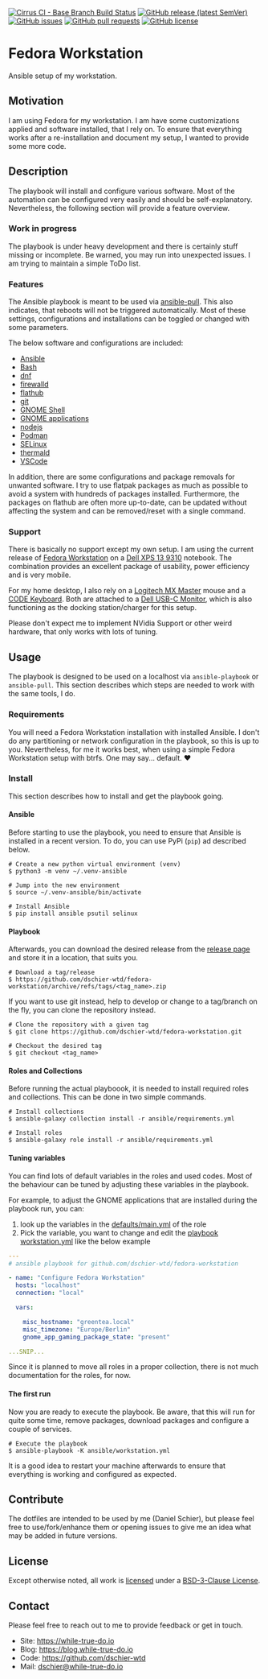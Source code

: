 <!--
reference: https://www.makeareadme.com/
reference: https://commonmark.org/
-->

[![Cirrus CI - Base Branch Build Status](https://img.shields.io/cirrus/github/dschier-wtd/fedora-workstation?logo=Cirrus-ci)](https://cirrus-ci.com/github/dschier-wtd/fedora-workstation)
[![GitHub release (latest SemVer)](https://img.shields.io/github/v/release/dschier-wtd/fedora-workstation?logo=GitHub&label=Release&sort=semver)](https://github.com/dschier-wtd/fedora-workstation/releases)
[![GitHub issues](https://img.shields.io/github/issues/dschier-wtd/fedora-workstation)](https://github.com/dschier-wtd/fedora-workstation/issues)
[![GitHub pull requests](https://img.shields.io/github/issues-pr/dschier-wtd/fedora-workstation)](https://github.com/dschier-wtd/fedora-workstation/pulls)
[![GitHub license](https://img.shields.io/github/license/dschier-wtd/fedora-workstation)](https://github.com/dschier-wtd/fedora-workstation/blob/main/LICENSE)

# Fedora Workstation

Ansible setup of my workstation.

## Motivation

I am using Fedora for my workstation. I am have some customizations applied and
software installed, that I rely on. To ensure that everything works after a
re-installation and document my setup, I wanted to provide some more code.

## Description

The playbook will install and configure various software. Most of the automation
can be configured very easily and should be self-explanatory. Nevertheless,
the following section will provide a feature overview.

### Work in progress

The playbook is under heavy development and there is certainly stuff missing or
incomplete. Be warned, you may run into unexpected issues. I am trying to
maintain a simple ToDo list.

### Features

The Ansible playbook is meant to be used via
[ansible-pull](https://docs.ansible.com/ansible/latest/cli/ansible-pull.html).
This also indicates, that reboots will not be triggered automatically. Most of
these settings, configurations and installations can be toggled or changed with
some parameters.

The below software and configurations are included:

- [Ansible](./ansible/roles/ansible/)
- [Bash](./ansible/roles/bash/)
- [dnf](./ansible/roles/dnf/)
- [firewalld](./ansible/roles/firewalld/)
- [flathub](./ansible/roles/flathub/)
- [git](./ansible/roles/git/)
- [GNOME Shell](./ansible/roles/gnome_shell/)
- [GNOME applications](./ansible/roles/gnome_applications/)
- [nodejs](./ansible/roles/nodejs/)
- [Podman](./ansible/roles/podman/)
- [SELinux](./ansible/roles/selinux/)
- [thermald](./ansible/roles/misc/)
- [VSCode](./ansible/roles/vscode/)

In addition, there are some configurations and package removals for unwanted
software. I try to use flatpak packages as much as possible to avoid a system
with hundreds of packages installed. Furthermore, the packages on flathub are
often more up-to-date, can be updated without affecting the system and can be
removed/reset with a single command.

<!--
Lastly, the playbook is pulling in the configurations from my
[.dotfiles](https://github.com/dschier-wtd/.dotfiles) repository and configure
the system accordingly.
-->

### Support

There is basically no support except my own setup. I am using the current
release of [Fedora Workstation](https://getfedora.org/en/workstation/) on a
[Dell XPS 13 9310](https://en.wikipedia.org/wiki/Dell_XPS) notebook. The
combination provides an excellent package of usability, power efficiency and is
very mobile.

For my home desktop, I also rely on a
[Logitech MX Master](https://www.logitech.com/en-us/mx/master-series.html) mouse
and a [CODE Keyboard](https://codekeyboards.com/). Both are attached to a
[Dell USB-C Monitor](https://www.dell.com/en-us/work/lp/usb-c-monitor), which
is also functioning as the docking station/charger for this setup.

Please don't expect me to implement NVidia Support or other weird hardware, that
only works with lots of tuning.

## Usage

The playbook is designed to be used on a localhost via `ansible-playbook` or
`ansible-pull`. This section describes which steps are needed to work with the
same tools, I do.

### Requirements

You will need a Fedora Workstation installation with installed Ansible. I don't
do any partitioning or network configuration in the playbook, so this is up to
you. Nevertheless, for me it works best, when using a simple Fedora Workstation
setup with btrfs. One may say... default. :heart:

### Install

This section describes how to install and get the playbook going.

#### Ansible

Before starting to use the playbook, you need to ensure that Ansible is
installed in a recent version. To do, you can use PyPi (`pip`) ad described
below.

```shell
# Create a new python virtual environment (venv)
$ python3 -m venv ~/.venv-ansible

# Jump into the new environment
$ source ~/.venv-ansible/bin/activate

# Install Ansible
$ pip install ansible psutil selinux
```

#### Playbook

Afterwards, you can download the desired release from the
[release page](https://github.com/whiletruedoio/container-template/tags) and
store it in a location, that suits you.

```shell
# Download a tag/release
$ https://github.com/dschier-wtd/fedora-workstation/archive/refs/tags/<tag_name>.zip

```

If you want to use git instead, help to develop or change to a tag/branch on
the fly, you can clone the repository instead.

```shell
# Clone the repository with a given tag
$ git clone https://github.com/dschier-wtd/fedora-workstation.git

# Checkout the desired tag
$ git checkout <tag_name>
```

#### Roles and Collections

Before running the actual playboook, it is needed to install required roles
and collections. This can be done in two simple commands.

```shell
# Install collections
$ ansible-galaxy collection install -r ansible/requirements.yml

# Install roles
$ ansible-galaxy role install -r ansible/requirements.yml
```

#### Tuning variables

You can find lots of default variables in the roles and used codes. Most of
the behaviour can be tuned by adjusting these variables in the playbook.

For example, to adjust the GNOME applications that are installed during the
playbook run, you can:

1. look up the variables in the
   [defaults/main.yml](./ansible/roles/gnome_applications/defaults/main.yml)
   of the role
2. Pick the variable, you want to change and edit the
   [playbook workstation.yml](./ansible/workstation.yml) like the below example

```yaml
---
# ansible playbook for github.com/dschier-wtd/fedora-workstation

- name: "Configure Fedora Workstation"
  hosts: "localhost"
  connection: "local"

  vars:

    misc_hostname: "greentea.local"
    misc_timezone: "Europe/Berlin"
    gnome_app_gaming_package_state: "present"

...SNIP...
```

Since it is planned to move all roles in a proper collection, there is not much
documentation for the roles, for now.

#### The first run

Now you are ready to execute the playbook. Be aware, that this will run for
quite some time, remove packages, download packages and configure a couple of
services.

```shell
# Execute the playbook
$ ansible-playbook -K ansible/workstation.yml
```

It is a good idea to restart your machine afterwards to ensure that everything
is working and configured as expected.

## Contribute

The dotfiles are intended to be used by me (Daniel Schier), but please feel free
to use/fork/enhance them or opening issues to give me an idea what may be added
in future versions.

## License

Except otherwise noted, all work is [licensed](LICENSE) under a
[BSD-3-Clause License](https://opensource.org/licenses/BSD-3-Clause).

## Contact

Please feel free to reach out to me to provide feedback or get in touch.

- Site: <https://while-true-do.io>
- Blog: <https://blog.while-true-do.io>
- Code: <https://github.com/dschier-wtd>
- Mail: [dschier@while-true-do.io](mailto:dschier@while-true-do.io)
